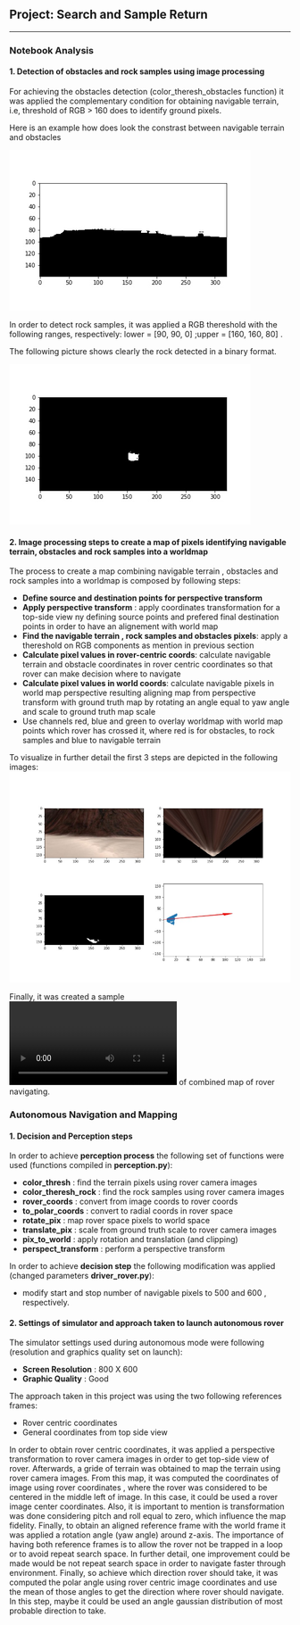 ## Project: Search and Sample Return
---

### Notebook Analysis
#### 1. Detection of obstacles and rock samples using image processing 

For achieving the obstacles detection (color_theresh_obstacles function) it was applied the complementary condition for obtaining navigable terrain, i.e, threshold of RGB > 160 does to identify ground pixels. 

Here is an example how does look the constrast between navigable terrain and obstacles

![Obstacle](https://github.com/BrunoEduardoCSantos/Search-and-Sample-Return/blob/master/misc/obst.jpeg)

In order to detect rock samples, it was applied a RGB thereshold with the following ranges, respectively: lower = [90, 90, 0]  ;upper = [160, 160, 80] .

The following picture shows clearly the rock detected in a binary format.

![Rock_samples](https://github.com/BrunoEduardoCSantos/Search-and-Sample-Return/blob/master/misc/rock.jpeg)

#### 2. Image processing steps to create a map of pixels identifying navigable terrain, obstacles and rock samples into a worldmap
The process to create a map combining navigable terrain , obstacles and rock samples into a worldmap is composed by following steps:

* **Define source and destination points for perspective transform**
* **Apply perspective transform** : apply coordinates transformation for a top-side view ny defining source points and prefered final destination points in order to have an alignement with world map
* **Find the navigable terrain , rock samples and obstacles pixels**: apply a thereshold on RGB components as mention in previous section
* **Calculate pixel values in rover-centric coords**: calculate navigable terrain and obstacle coordinates in rover centric coordinates so that rover can make decision where to navigate
* **Calculate pixel values in world coords**: calculate navigable pixels in world map perspective resulting aligning map from perspective transform with ground truth map by rotating an angle equal to yaw angle and scale to ground truth map scale  
* Use channels red, blue and green to overlay worldmap with world map points which rover has crossed it, where red is for obstacles, to rock samples and blue to navigable terrain


To visualize in further detail the first 3 steps are depicted in the following images:
![Transf](https://github.com/BrunoEduardoCSantos/Search-and-Sample-Return/blob/master/misc/Plot.jpeg)

Finally, it was created a sample ![video](https://github.com/BrunoEduardoCSantos/Search-and-Sample-Return/blob/master/output/test_mapping.mp4) of combined map of rover navigating.

### Autonomous Navigation and Mapping

#### 1. Decision and Perception steps 

In order to achieve **perception process** the following set of functions were used (functions compiled in **perception.py**):
* **color_thresh** : find the terrain pixels using rover camera images
* **color_theresh_rock** : find the rock samples using rover camera images
* **rover_coords** : convert from image coords to rover coords
* **to_polar_coords** : convert to radial coords in rover space
* **rotate_pix** : map rover space pixels to world space
* **translate_pix** : scale from ground truth scale to rover camera images
* **pix_to_world** : apply rotation and translation (and clipping)
* **perspect_transform** : perform a perspective transform

In order to achieve **decision step** the following modification was applied (changed parameters **driver_rover.py**):
* modify start and stop number of navigable pixels to 500 and 600 , respectively.

#### 2. Settings of simulator and approach taken to launch autonomous rover 

The simulator settings used during autonomous mode were following (resolution and graphics quality set on launch):
* **Screen Resolution** : 800 X 600
* **Graphic Quality** :  Good

The approach taken in this project was using the two following references frames: 
* Rover centric coordinates
* General coordinates from top side view

In order to obtain rover centric coordinates, it was applied a perspective transformation to rover camera images in order to get top-side view of rover. Afterwards, a gride of terrain was obtained to map the terrain using rover camera images. From this map, it was computed the coordinates of image using rover coordinates , where the rover was considered to be centered in the middle left of image. In this case, it could be used a rover image center coordinates. Also, it is important to mention is transformation was done considering pitch and roll equal to zero, which influence the map fidelity. Finally, to obtain an aligned reference frame with the world frame it was applied a rotation angle (yaw angle) around z-axis.
The importance of having both reference frames is to allow the rover not be trapped in a loop or to avoid repeat search space. In further detail, one improvement could be made would be not repeat search space in order to navigate faster through environment.
Finally, so achieve which direction rover should take, it was computed the polar angle using rover centric image coordinates and use the mean of those angles to get the direction where rover should navigate. In this step, maybe it could be used an angle gaussian distribution of most probable direction to take.


